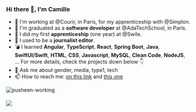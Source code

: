 ### Hi there 👋, I'm Camille

- :honeybee: I'm working at @Courir, in Paris, for my apprenticeship with @Simplon.
- :telescope: I'm graduated as a **software developer** at @AdaTechSchool, in Paris.
- :runner: I did my first **apprenticeship** (one year) at @Swile. 
- :pencil: I used to be a **journalist editor**.
- :bomb: I learned **Angular**, **TypeScript**, **React**, **Spring Boot**, **Java**, **SwiftUI/Swift**, **HTML**, **CSS**, **Javascript**, **MySQL**, **Clean Code**, **NodeJS**, ... For more details, check the projects down below :point_down: 
- 💬 Ask me about gender, media, type1, tech 
- 📫 How to reach me: [on this link](https://www.linkedin.com/in/camille-m-lafrance/) and [this one](https://twitter.com/CamLafr)  

![pusheen-working](https://github.com/CamilleLafrance/CamilleLafrance/assets/77630883/2eee43cd-59d2-41a2-be12-a514e7e62aab)
#### ![](https://media.giphy.com/media/dNgK7Ws7y176U/giphy.gif)
